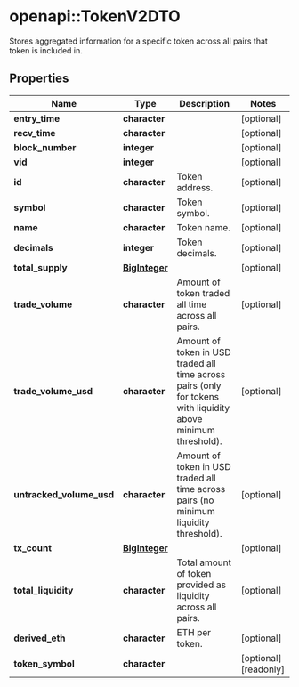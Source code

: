 # openapi::TokenV2DTO

Stores aggregated information for a specific token across all pairs that token is included in.

## Properties
Name | Type | Description | Notes
------------ | ------------- | ------------- | -------------
**entry_time** | **character** |  | [optional] 
**recv_time** | **character** |  | [optional] 
**block_number** | **integer** |  | [optional] 
**vid** | **integer** |  | [optional] 
**id** | **character** | Token address. | [optional] 
**symbol** | **character** | Token symbol. | [optional] 
**name** | **character** | Token name. | [optional] 
**decimals** | **integer** | Token decimals. | [optional] 
**total_supply** | [**BigInteger**](BigInteger.md) |  | [optional] 
**trade_volume** | **character** | Amount of token traded all time across all pairs. | [optional] 
**trade_volume_usd** | **character** | Amount of token in USD traded all time across pairs (only for tokens with liquidity above minimum threshold). | [optional] 
**untracked_volume_usd** | **character** | Amount of token in USD traded all time across pairs (no minimum liquidity threshold). | [optional] 
**tx_count** | [**BigInteger**](BigInteger.md) |  | [optional] 
**total_liquidity** | **character** | Total amount of token provided as liquidity across all pairs. | [optional] 
**derived_eth** | **character** | ETH per token. | [optional] 
**token_symbol** | **character** |  | [optional] [readonly] 


